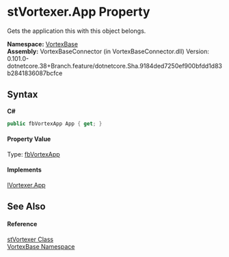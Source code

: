 # stVortexer.App Property 
 

Gets the application this with this object belongs.

**Namespace:**&nbsp;<a href="N_VortexBase.md">VortexBase</a><br />**Assembly:**&nbsp;VortexBaseConnector (in VortexBaseConnector.dll) Version: 0.101.0-dotnetcore.38+Branch.feature/dotnetcore.Sha.9184ded7250ef900bfdd1d83b2841836087bcfce

## Syntax

**C#**<br />
``` C#
public fbVortexApp App { get; }
```


#### Property Value
Type: <a href="T_VortexBase_fbVortexApp.md">fbVortexApp</a>

#### Implements
<a href="P_VortexBase_IVortexer_App.md">IVortexer.App</a><br />

## See Also


#### Reference
<a href="T_VortexBase_stVortexer.md">stVortexer Class</a><br /><a href="N_VortexBase.md">VortexBase Namespace</a><br />